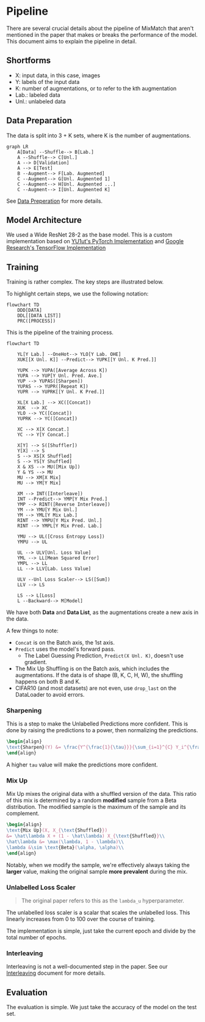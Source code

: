 # Pipeline

There are several crucial details about the pipeline of MixMatch that aren't 
mentioned in the paper that makes or breaks the performance of the model. This
document aims to explain the pipeline in detail.

## Shortforms

- X: input data, in this case, images
- Y: labels of the input data
- K: number of augmentations, or to refer to the kth augmentation
- Lab.: labeled data
- Unl.: unlabeled data

## Data Preparation

The data is split into 3 + K sets, where K is the number of augmentations.

```mermaid
graph LR
    A[Data] --Shuffle--> B[Lab.]
    A --Shuffle--> C[Unl.]
    A --> D[Validation]
    A --> E[Test]
    B --Augment--> F[Lab. Augmented]
    C --Augment--> G[Unl. Augmented 1]
    C --Augment--> H[Unl. Augmented ...]
    C --Augment--> I[Unl. Augmented K]
```

See [Data Preperation](Data-Preparation.md) for more details.

## Model Architecture

We used a Wide ResNet 28-2 as the base model. This is a custom implementation
based on [YU1ut's PyTorch Implementation](https://github.com/YU1ut/MixMatch-pytorch/tree/master)
and [Google Research's TensorFlow Implementation](https://github.com/google-research/mixmatch)


## Training

Training is rather complex. The key steps are illustrated below.

To highlight certain steps, we use the following notation:

```mermaid
flowchart TD
    DDD[DATA]
    DDL[[DATA LIST]]
    PRC([PROCESS])
```

This is the pipeline of the training process.

```mermaid
flowchart TD
    
    YL[Y Lab.] --OneHot--> YLO[Y Lab. OHE]
    XUK[[X Unl. K]] --Predict--> YUPK[[Y Unl. K Pred.]]
    
    YUPK --> YUPA([Average Across K])
    YUPA --> YUP[Y Unl. Pred. Ave.]
    YUP --> YUPAS([Sharpen])
    YUPAS --> YUPR([Repeat K])
    YUPR --> YUPRK[[Y Unl. K Pred.]]
    
    XL[X Lab.] --> XC([Concat])
    XUK  --> XC
    YLO --> YC([Concat])
    YUPRK --> YC([Concat])
    
    XC --> X[X Concat.]
    YC --> Y[Y Concat.]

    X[Y] --> S([Shuffler])
    Y[X] --> S
    S --> XS[X Shuffled]
    S --> YS[Y Shuffled]
    X & XS --> MU([Mix Up])
    Y & YS --> MU
    MU --> XM[X Mix]
    MU --> YM[Y Mix]
    
    XM --> INT([Interleave])
    INT --Predict--> YMP[Y Mix Pred.]
    YMP --> RINT([Reverse Interleave])
    YM --> YMU[Y Mix Unl.]
    YM --> YML[Y Mix Lab.]
    RINT --> YMPU[Y Mix Pred. Unl.]
    RINT --> YMPL[Y Mix Pred. Lab.]
    
    YMU --> UL([Cross Entropy Loss])
    YMPU --> UL
    
    UL --> ULV[Unl. Loss Value]
    YML --> LL[Mean Squared Error]
    YMPL --> LL
    LL --> LLV[Lab. Loss Value]
    
    ULV --Unl Loss Scaler--> LS([Sum])
    LLV --> LS
    
    LS --> L[Loss]
    L --Backward--> M[Model]
```

We have both **Data** and **Data List**, as the augmentations create a new
axis in the data.

A few things to note:
- `Concat` is on the Batch axis, the 1st axis.
- `Predict` uses the model's forward pass.
  - The Label Guessing Prediction, `Predict(X Unl. K)`, doesn't use gradient.
- The Mix Up Shuffling is on the Batch axis, which includes the augmentations.
  If the data is of shape (B, K, C, H, W), the shuffling happens on both B and 
  K.
- CIFAR10 (and most datasets) are not even, use `drop_last` on the
  DataLoader to avoid errors.
### Sharpening

This is a step to make the Unlabelled Predictions more confident. This is done
by raising the predictions to a power, then normalizing the predictions.

```tex
\begin{align}
\text{Sharpen}(Y) &= \frac{Y^{\frac{1}{\tau}}}{\sum_{i=1}^{C} Y_i^{\frac{1}{\tau}}}
\end{align}
```

A higher `tau` value will make the predictions more confident.

### Mix Up

Mix Up mixes the original data with a shuffled version of the data. This ratio
of this mix is determined by a random **modified** sample from a Beta 
distribution. The modified sample is the maximum of the sample and its
complement.

```tex
\begin{align}
\text{Mix Up}(X, X_{\text{Shuffled}}) 
&= \hat\lambda X + (1 - \hat\lambda) X_{\text{Shuffled}}\\
\hat\lambda &= \max(\lambda, 1 - \lambda)\\
\lambda &\sim \text{Beta}(\alpha, \alpha)\\
\end{align}
```

Notably, when we modify the sample, we're effectively always taking the 
**larger** value, making the original sample **more prevalent** during the mix.

### Unlabelled Loss Scaler

> The original paper refers to this as the `lambda_u` hyperparameter.

The unlabelled loss scaler is a scalar that scales the unlabelled loss. This
linearly increases from 0 to 100 over the course of training.

The implementation is simple, just take the current epoch and divide by the
total number of epochs.

### Interleaving

Interleaving is not a well-documented step in the paper. See our 
[Interleaving](Interleaving.md) document for more details.

## Evaluation

The evaluation is simple. We just take the accuracy of the model on the test
set.